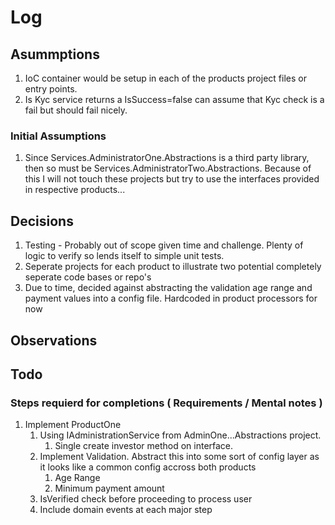 # Log

## Asummptions
1. IoC container would be setup in each of the products project files or entry points. 
2. Is Kyc service returns a IsSuccess=false can assume that Kyc check is a fail but should fail nicely.
### Initial Assumptions
1. Since Services.AdministratorOne.Abstractions is a third party library, then so must be Services.AdministratorTwo.Abstractions. Because of this I will not touch these projects but try to use the interfaces provided in respective products...


## Decisions
1. Testing - Probably out of scope given time and challenge. Plenty of logic to verify so lends itself to simple unit tests.
2. Seperate projects for each product to illustrate two potential completely seperate code bases or repo's
3. Due to time, decided against abstracting the validation age range and payment values into a config file. Hardcoded in product processors for now 
## Observations


## Todo

### Steps requierd for completions ( Requirements / Mental notes )
1. Implement ProductOne 
    1. Using IAdministrationService from AdminOne...Abstractions project.
        1. Single create investor method on interface. 
    2. Implement Validation. Abstract this into some sort of config layer as it looks like a common config accross both products
        1. Age Range
        2. Minimum payment amount
    3. IsVerified check before proceeding to process user
    4. Include domain events at each major step


